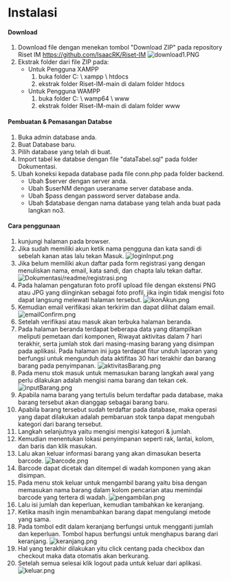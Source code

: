 # Instalasi
#### Download
1. Download file dengan menekan tombol "Download ZIP" pada repository Riset IM https://github.com/IsaacRK/Riset-IM
![download1.PNG](https://github.com/IsaacRK/Riset-IM/blob/main/Dokumentasi/readme/download1.PNG?raw=true)
2. Ekstrak folder dari file ZIP pada:
	- Untuk Pengguna XAMPP
		1. buka folder C: \ xampp \ htdocs
		2. ekstrak folder Riset-IM-main di dalam folder htdocs
	- Untuk Pengguna WAMPP
		1. buka folder C: \ wamp64 \ www
		2. ekstrak folder Riset-IM-main di dalam folder www

#### Pembuatan & Pemasangan Databse
1. Buka admin database anda.
2. Buat Database baru.
3. Pilih database yang telah di buat.
4. Import tabel ke databse dengan file "dataTabel.sql" pada folder Dokumentasi.
5. Ubah koneksi kepada database pada file conn.php pada folder backend.
	- Ubah $server dengan server anda.
	- Ubah $userNM dengan useraname server database anda.
	- Ubah $pass dengan password server database anda.
	- Ubah $database dengan nama database yang telah anda buat pada langkan no3.

#### Cara penggunaan
1. kunjungi halaman pada browser.
2. Jika sudah memiliki akun ketik nama pengguna dan kata sandi di sebelah kanan atas lalu tekan Masuk.
![loginInput.png](https://github.com/IsaacRK/Riset-IM/blob/main/Dokumentasi/readme/loginInput.png?raw=true)
3. Jika belum memiliki akun daftar pada form registrasi yang dengan menuliskan nama, email, kata sandi, dan chapta lalu tekan daftar.
![Dokumentasi/readme/registrasi.png](https://github.com/IsaacRK/Riset-IM/blob/main/Dokumentasi/readme/registrasi.png?raw=true)
4. Pada halaman pengaturan foto profil upload file dengan ekstensi PNG atau JPG yang diinginkan sebagai foto profil, jika ingin tidak mengisi foto dapat langsung melewati halaman tersebut.
![ikonAkun.png](https://github.com/IsaacRK/Riset-IM/blob/main/Dokumentasi/readme/ikonAkun.png?raw=true)
5. Kemudian email verifikasi akan terkirim dan dapat dilihat dalam email.
![emailConfirm.png](https://github.com/IsaacRK/Riset-IM/blob/main/Dokumentasi/readme/emailConfirm.png?raw=true)
6. Setelah verifikasi atau masuk akan terbuka halaman beranda.
7. Pada halaman beranda terdapat beberapa data yang ditampilkan meliputi pemetaan dari komponen, Riwayat aktivitas dalam 7 hari terakhir, serta jumlah stok dari masing-masing barang yang disimpan pada aplikasi. Pada halaman ini juga terdapat fitur unduh laporan yang berfungsi untuk mengunduh data aktifitas 30 hari terakhir dan barang barang pada penyimpanan.
![aktivitasBarang.png](https://github.com/IsaacRK/Riset-IM/blob/main/Dokumentasi/readme/aktivitasBarang.png?raw=true)
8. Pada menu stok masuk untuk memasukan barang langkah awal yang perlu dilakukan adalah mengisi nama barang dan tekan cek.
![inputBarang.png](https://github.com/IsaacRK/Riset-IM/blob/main/Dokumentasi/readme/inputBarang.png?raw=true)
9. Apabila nama barang yang tertulis belum terdaftar pada database, maka barang tersebut akan dianggap sebagai barang baru.
10. Apabila barang tersebut sudah terdaftar pada database, maka operasi yang dapat dilakukan adalah pembaruan stok tanpa dapat mengubah kategori dari barang tersebut.
11. Langkah selanjutnya yaitu mengisi mengisi kategori & jumlah.
12. Kemudian menentukan lokasi penyimpanan seperti rak, lantai, kolom, dan baris dan klik masukan.
13. Lalu akan keluar informasi barang yang akan dimasukan beserta barcode.
![barcode.png](https://github.com/IsaacRK/Riset-IM/blob/main/Dokumentasi/readme/barcode.png?raw=true)
14. Barcode dapat dicetak dan ditempel di wadah komponen yang akan disimpan.
15. Pada menu stok keluar untuk mengambil barang yaitu bisa dengan memasukan nama barang dalam kolom pencarian atau memindai barcode yang tertera di wadah.
![pengambilan.png](https://github.com/IsaacRK/Riset-IM/blob/main/Dokumentasi/readme/pengambilan.png?raw=true)
16. Lalu isi jumlah dan keperluan, kemudian tambahkan ke keranjang.
17. Ketika masih ingin menambahkan barang dapat mengulangi metode yang sama.
18. Pada tombol edit dalam keranjang berfungsi untuk mengganti jumlah dan keperluan. Tombol hapus berfungsi untuk menghapus barang dari keranjang.
![keranjang.png](https://github.com/IsaacRK/Riset-IM/blob/main/Dokumentasi/readme/keranjang.png?raw=true)
19. Hal yang terakhir dilakukan yitu click centang pada checkbox dan checkout maka data otomatis akan berkurang.
20. Setelah semua selesai klik logout pada untuk keluar dari aplikasi.
![keluar.png](https://github.com/IsaacRK/Riset-IM/blob/main/Dokumentasi/readme/keluar.png?raw=true)
